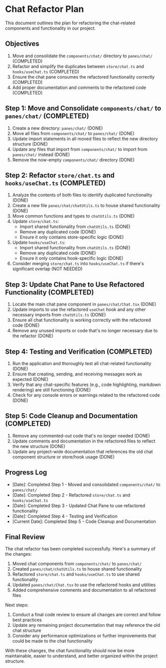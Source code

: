 # Chat Refactor Plan

This document outlines the plan for refactoring the chat-related components and functionality in our project.

## Objectives

1. Move and consolidate the `components/chat/` directory to `panes/chat/` (COMPLETED)
2. Refactor and simplify the duplicates between `store/chat.ts` and `hooks/useChat.ts` (COMPLETED)
3. Ensure the chat pane consumes the refactored functionality correctly (COMPLETED)
4. Add proper documentation and comments to the refactored code (COMPLETED)

## Step 1: Move and Consolidate `components/chat/` to `panes/chat/` (COMPLETED)

1. Create a new directory: `panes/chat/` (DONE)
2. Move all files from `components/chat/` to `panes/chat/` (DONE)
3. Update import statements in all moved files to reflect the new directory structure (DONE)
4. Update any files that import from `components/chat/` to import from `panes/chat/` instead (DONE)
5. Remove the now-empty `components/chat/` directory (DONE)

## Step 2: Refactor `store/chat.ts` and `hooks/useChat.ts` (COMPLETED)

1. Analyze the contents of both files to identify duplicated functionality (DONE)
2. Create a new file `panes/chat/chatUtils.ts` to house shared functionality (DONE)
3. Move common functions and types to `chatUtils.ts` (DONE)
4. Update `store/chat.ts`:
   - Import shared functionality from `chatUtils.ts` (DONE)
   - Remove any duplicated code (DONE)
   - Ensure it only contains store-specific logic (DONE)
5. Update `hooks/useChat.ts`:
   - Import shared functionality from `chatUtils.ts` (DONE)
   - Remove any duplicated code (DONE)
   - Ensure it only contains hook-specific logic (DONE)
6. Consider merging `store/chat.ts` into `hooks/useChat.ts` if there's significant overlap (NOT NEEDED)

## Step 3: Update Chat Pane to Use Refactored Functionality (COMPLETED)

1. Locate the main chat pane component in `panes/chat/Chat.tsx` (DONE)
2. Update imports to use the refactored `useChat` hook and any other necessary imports from `chatUtils.ts` (DONE)
3. Ensure all chat functionality is working correctly with the refactored code (DONE)
4. Remove any unused imports or code that's no longer necessary due to the refactor (DONE)

## Step 4: Testing and Verification (COMPLETED)

1. Run the application and thoroughly test all chat-related functionality (DONE)
2. Ensure that creating, sending, and receiving messages work as expected (DONE)
3. Verify that any chat-specific features (e.g., code highlighting, markdown rendering) are still functioning (DONE)
4. Check for any console errors or warnings related to the refactored code (DONE)

## Step 5: Code Cleanup and Documentation (COMPLETED)

1. Remove any commented-out code that's no longer needed (DONE)
2. Update comments and documentation in the refactored files to reflect the new structure (DONE)
3. Update any project-wide documentation that references the old chat component structure or store/hook usage (DONE)

## Progress Log

- [Date]: Completed Step 1 - Moved and consolidated `components/chat/` to `panes/chat/`
- [Date]: Completed Step 2 - Refactored `store/chat.ts` and `hooks/useChat.ts`
- [Date]: Completed Step 3 - Updated Chat Pane to use refactored functionality
- [Date]: Completed Step 4 - Testing and Verification
- [Current Date]: Completed Step 5 - Code Cleanup and Documentation

## Final Review

The chat refactor has been completed successfully. Here's a summary of the changes:

1. Moved chat components from `components/chat/` to `panes/chat/`
2. Created `panes/chat/chatUtils.ts` to house shared functionality
3. Refactored `store/chat.ts` and `hooks/useChat.ts` to use shared functionality
4. Updated `panes/chat/Chat.tsx` to use the refactored hooks and utilities
5. Added comprehensive comments and documentation to all refactored files

Next steps:
1. Conduct a final code review to ensure all changes are correct and follow best practices
2. Update any remaining project documentation that may reference the old chat structure
3. Consider any performance optimizations or further improvements that could be made to the chat functionality

With these changes, the chat functionality should now be more maintainable, easier to understand, and better organized within the project structure.
